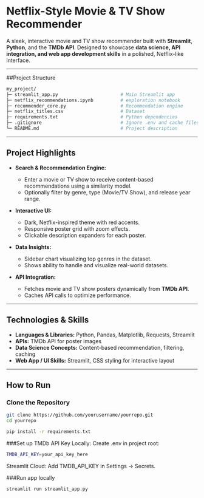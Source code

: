 # Netflix-Style Movie & TV Show Recommender

A sleek, interactive movie and TV show recommender built with **Streamlit**, **Python**, and the **TMDb API**.
Designed to showcase **data science, API integration, and web app development skills** in a polished, Netflix-like interface.

---

##Project Structure

```bash
my_project/
├─ streamlit_app.py                       # Main Streamlit app
├─ netflix_recommendations.ipynb          # exploration notebook
├─ recommender_core.py                    # Recommendation engine
├─ netflix_titles.csv                     # Dataset
├─ requirements.txt                       # Python dependencies
├─ .gitignore                             # Ignore .env and cache files
└─ README.md                              # Project description
```
--- 

## Project Highlights

- **Search & Recommendation Engine:**  
  - Enter a movie or TV show to receive content-based recommendations using a similarity model.  
  - Optionally filter by genre, type (Movie/TV Show), and release year range.

- **Interactive UI:**  
  - Dark, Netflix-inspired theme with red accents.  
  - Responsive poster grid with zoom effects.  
  - Clickable description expanders for each poster.  

- **Data Insights:**  
  - Sidebar chart visualizing top genres in the dataset.  
  - Shows ability to handle and visualize real-world datasets.  

- **API Integration:**  
  - Fetches movie and TV show posters dynamically from **TMDb API**.  
  - Caches API calls to optimize performance.

---

## Technologies & Skills

- **Languages & Libraries:** Python, Pandas, Matplotlib, Requests, Streamlit  
- **APIs:** TMDb API for poster images  
- **Data Science Concepts:** Content-based recommendation, filtering, caching  
- **Web App / UI Skills:** Streamlit, CSS styling for interactive layout  

---

## How to Run

### Clone the Repository
```bash
git clone https://github.com/yourusername/yourrepo.git
cd yourrepo

pip install -r requirements.txt

```

###Set up TMDb API Key
Locally: Create .env in project root:

```bash
TMDB_API_KEY=your_api_key_here
```
Streamlit Cloud: Add TMDB_API_KEY in Settings → Secrets.

###Run app locally

```bash
streamlit run streamlit_app.py
```



